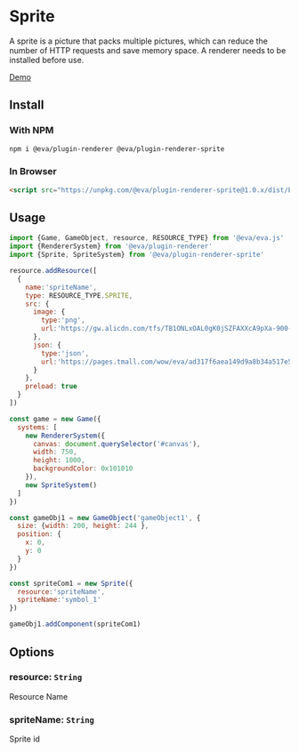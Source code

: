 # Sprite

A sprite is a picture that packs multiple pictures, which can reduce the number of HTTP requests and save memory space. A renderer needs to be installed before use.

[Demo](https://eva.js.org/playground/#/sprite)

## Install

### With NPM
```bash
npm i @eva/plugin-renderer @eva/plugin-renderer-sprite
```

### In Browser
```html
<script src="https://unpkg.com/@eva/plugin-renderer-sprite@1.0.x/dist/EVA.plugin.renderer.sprite.min.js"></script>
```

## Usage

```js
import {Game, GameObject, resource, RESOURCE_TYPE} from '@eva/eva.js'
import {RendererSystem} from '@eva/plugin-renderer'
import {Sprite, SpriteSystem} from '@eva/plugin-renderer-sprite'

resource.addResource([
  {
    name:'spriteName',
    type: RESOURCE_TYPE.SPRITE,
    src: {
      image: {
        type:'png',
        url:'https://gw.alicdn.com/tfs/TB1ONLxOAL0gK0jSZFAXXcA9pXa-900-730.png'
      },
      json: {
        type:'json',
        url:'https://pages.tmall.com/wow/eva/ad317f6aea149d9a8b34a517e5df2caf.json'
      }
    },
    preload: true
  }
])

const game = new Game({
  systems: [
    new RendererSystem({
      canvas: document.querySelector('#canvas'),
      width: 750,
      height: 1000,
      backgroundColor: 0x101010
    }),
    new SpriteSystem()
  ]
})

const gameObj1 = new GameObject('gameObject1', {
  size: {width: 200, height: 244 },
  position: {
    x: 0,
    y: 0
  }
})

const spriteCom1 = new Sprite({
  resource:'spriteName',
  spriteName:'symbol_1'
})

gameObj1.addComponent(spriteCom1)
```

## Options

### resource: `String`

Resource Name

### spriteName: `String`

Sprite id

<br/>
<br/>
<br/>
<br/>
<br/>